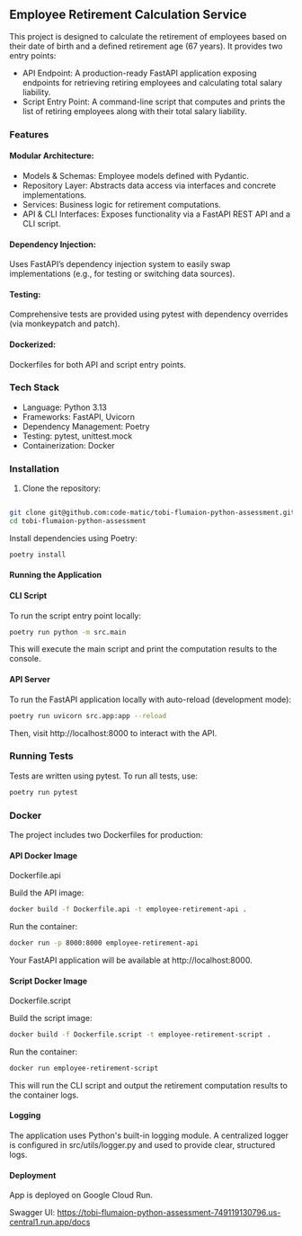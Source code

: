 ## Employee Retirement Calculation Service
This project is designed to calculate the retirement of employees based on their date of birth and a defined retirement age (67 years). It provides two entry points:

- API Endpoint: A production-ready FastAPI application exposing endpoints for retrieving retiring employees and calculating total salary liability.
- Script Entry Point: A command-line script that computes and prints the list of retiring employees along with their total salary liability.

### Features
#### Modular Architecture:

- Models & Schemas: Employee models defined with Pydantic.
- Repository Layer: Abstracts data access via interfaces and concrete implementations.
- Services: Business logic for retirement computations.
- API & CLI Interfaces: Exposes functionality via a FastAPI REST API and a CLI script.
#### Dependency Injection:
Uses FastAPI’s dependency injection system to easily swap implementations (e.g., for testing or switching data sources).

#### Testing:
Comprehensive tests are provided using pytest with dependency overrides (via monkeypatch and patch).

#### Dockerized:
Dockerfiles for both API and script entry points.

### Tech Stack
- Language: Python 3.13
- Frameworks: FastAPI, Uvicorn
- Dependency Management: Poetry
- Testing: pytest, unittest.mock
- Containerization: Docker



### Installation
1. Clone the repository:

```bash Copy Edit

git clone git@github.com:code-matic/tobi-flumaion-python-assessment.git
cd tobi-flumaion-python-assessment
```

Install dependencies using Poetry:

```bash Copy Edit
poetry install
```

#### Running the Application
#### CLI Script
To run the script entry point locally:

```bash Copy Edit
poetry run python -m src.main
```
This will execute the main script and print the computation results to the console.

#### API Server
To run the FastAPI application locally with auto-reload (development mode):

```bash Copy Edit
poetry run uvicorn src.app:app --reload
```
Then, visit http://localhost:8000 to interact with the API.

### Running Tests
Tests are written using pytest. To run all tests, use:

```bash Copy Edit
poetry run pytest 
```

### Docker
The project includes two Dockerfiles for production:

#### API Docker Image
Dockerfile.api

Build the API image:

```bash Copy Edit
docker build -f Dockerfile.api -t employee-retirement-api .
```
Run the container:
    
```bash Copy Edit
docker run -p 8000:8000 employee-retirement-api
```
Your FastAPI application will be available at http://localhost:8000.

#### Script Docker Image
Dockerfile.script

Build the script image:
    
```bash Copy Edit
docker build -f Dockerfile.script -t employee-retirement-script .
```
Run the container:

```bash Copy Edit
docker run employee-retirement-script
```
This will run the CLI script and output the retirement computation results to the container logs.


#### Logging
The application uses Python's built-in logging module. A centralized logger is configured in src/utils/logger.py and used to provide clear, structured logs.


#### Deployment
App is deployed on Google Cloud Run.

Swagger UI: https://tobi-flumaion-python-assessment-749119130796.us-central1.run.app/docs
